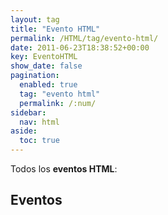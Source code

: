 ```yaml
---
layout: tag
title: "Evento HTML"
permalink: /HTML/tag/evento-html/
date: 2011-06-23T18:38:52+00:00
key: EventoHTML
show_date: false
pagination: 
  enabled: true
  tag: "evento html"
  permalink: /:num/    
sidebar:
  nav: html
aside:
  toc: true
---
```


Todos los <strong>eventos HTML</strong>:
<h2>Eventos</h2>